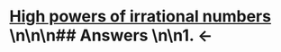 # [High powers of irrational numbers](https://projecteuler.net/problem=721) \n\n\n## Answers \n\n1. &larr;
